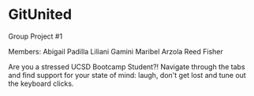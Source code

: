 # GitUnited
Group Project #1

Members:
Abigail Padilla
Liliani Gamini
Maribel Arzola
Reed Fisher

Are you a stressed UCSD Bootcamp Student?!
Navigate through the tabs and find support for your state of mind: laugh, don't get lost and tune out the keyboard clicks.
